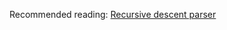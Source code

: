 Recommended reading:
[Recursive descent parser](https://en.wikipedia.org/wiki/Recursive_descent_parser)